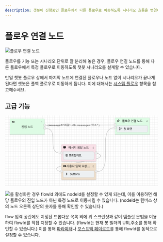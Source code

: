 ```yaml
---
description: 챗봇이 진행중인 플로우에서 다른 플로우로 이동하도록 시나리오 흐름을 변경하는 노드
---
```


# 플로우 연결 노드

![&#xD50C;&#xB85C;&#xC6B0; &#xC5F0;&#xACB0; &#xB178;&#xB4DC;](../../../.gitbook/assets/guide_%20%2816%29.png)

플로우를 기능 또는 시나리오 단위로 잘 분리해 놓은 경우, 플로우 연결 노드를 통해 다른 플로우에서 특정 플로우로 이동하도록 챗봇 시나리오를 설계할 수 있습니다.

만일 챗봇 플로우 상에서 마지막 노드에 연결된 플로우나 노드 없이 시나리오가 끝나게 된다면 챗봇은 폴백 플로우로 이동하게 됩니다. 이에 대해서는 [시스템 플로우](../flow.md#undefined) 항목을 참고해주세요. 

## 고급 기능

![&#xD50C;&#xB85C;&#xC6B0; &#xC5F0;&#xACB0; &#xB178;&#xB4DC; - &#xACE0;&#xAE09; &#xC124;&#xC815;](../../../.gitbook/assets/image%20%2856%29.png)

![](../../../.gitbook/assets/node-form-advanced-checkbox.png)를 활성화한 경우 flowId 외에도 nodeId를 설정할 수 있게 되는데, 이를 이용하면 해당 플로우의 진입 노드가 아닌 특정 노드로 이동시킬 수 있습니다. \(nodeId는 캔버스 상의 노드 오른쪽 상단의 숫자를 통해 확인할 수 있습니다.\)

flow 입력 공간에도 지정된 드롭다운 목록 외에 위 스크린샷과 같이 템플릿 문법을 이용하여 flowId를 직접 지정할 수 있습니다. \(flowId는 현재 봇 빌더의 URL주소를 통해 확인할 수 있습니다.\) 이를 통해 [파라미터](parameter.md)나 [포스트백 페이로드](../advanced/postback-payload.md#1-flow-navigation)를 통해 flowId를 동적으로 설정할 수 있습니다.

